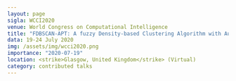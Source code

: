 ```yaml
---
layout: page
sigla: WCCI2020
venue: World Congress on Computational Intelligence
title: "FDBSCAN-APT: A fuzzy Density-based Clustering Algorithm with Automatic Parameter Tuning"
data: 19-24 July 2020
img: /assets/img/wcci2020.png
importance: "2020-07-19"
location: <strike>Glasgow, United Kingdom</strike> (Virtual)
category: contributed talks
---
```

